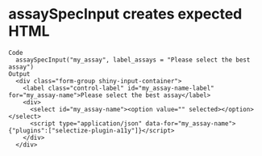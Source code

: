 # assaySpecInput creates expected HTML

    Code
      assaySpecInput("my_assay", label_assays = "Please select the best assay")
    Output
      <div class="form-group shiny-input-container">
        <label class="control-label" id="my_assay-name-label" for="my_assay-name">Please select the best assay</label>
        <div>
          <select id="my_assay-name"><option value="" selected></option></select>
          <script type="application/json" data-for="my_assay-name">{"plugins":["selectize-plugin-a11y"]}</script>
        </div>
      </div>

